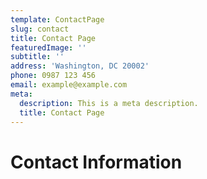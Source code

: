 ```yaml
---
template: ContactPage
slug: contact
title: Contact Page
featuredImage: ''
subtitle: ''
address: 'Washington, DC 20002'
phone: 0987 123 456
email: example@example.com
meta:
  description: This is a meta description.
  title: Contact Page
---
```


<!-- # Example contact form

This form is setup to use Netlify's form handling:

- the form action is set to the current absolute url: `action: '/contact/'`
- a name attribute is sent with the form's data `'form-name': 'Contact'`
- netlify data attributes are added to the form `data-netlify data-netlify-honeypot`

Find out more in the [Netlify Docs](https://www.netlify.com/docs/form-handling/). -->

# Contact Information
